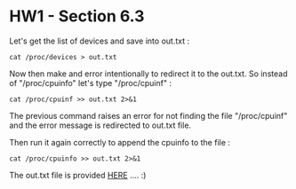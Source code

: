 # HW1 - Section 6.3

Let's get the list of devices and save into out.txt :

```
cat /proc/devices > out.txt
```

Now then make and error intentionally to redirect it to the out.txt.
So instead of "/proc/cpuinfo" let's type "/proc/cpuinf" :

```
cat /proc/cpuinf >> out.txt 2>&1
```

The previous command raises an error for not finding the file "/proc/cpuinf" and the error message is redirected to
out.txt file.

Then run it again correctly to append the cpuinfo to the file :

```
cat /proc/cpuinfo >> out.txt 2>&1
```

The out.txt file is provided [HERE](https://github.com/alijafari79/Python_Lab/blob/main/HW1/Section_6.3/out.txt) .... :)
